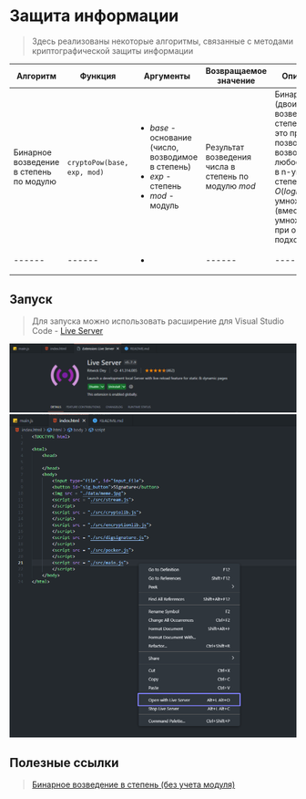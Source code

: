 # Защита информации
> Здесь реализованы некоторые алгоритмы, связанные с методами криптографической защиты информации

| Алгоритм | Функция | Аргументы | Возвращаемое значение | Описание |
| ------ | ------ | ------ | ------ | ------ |
| Бинарное возведение в степень по модулю | `cryptoPow(base, exp, mod)` | <ul><li>_base_ - основание (число, возводимое в степень)</li><li>_exp_ - степень</li><li>_mod_ - модуль</li></ul> | Результат возведения числа в степень по модулю _mod_ | Бинарное (двоичное) возведение в степень — это приём, позволяющий возводить любое число в n-ую степень за $O(log n)$ умножений (вместо n умножений при обычном подходе). |
| ------ | ------ | <ul><li></li></ul> | ------ | ------ |

## Запуск
> Для запуска можно использовать расширение для Visual Studio Code - [Live Server](https://marketplace.visualstudio.com/items?itemName=ritwickdey.LiveServer)

![Расширение Live Server для Visual Studio Code](/data/live_server.png)
![Запуск кода при помощи Live Server](/data/run.png)

## Полезные ссылки
> [Бинарное возведение в степень (без учета модуля)](https://e-maxx.ru/algo/binary_pow)